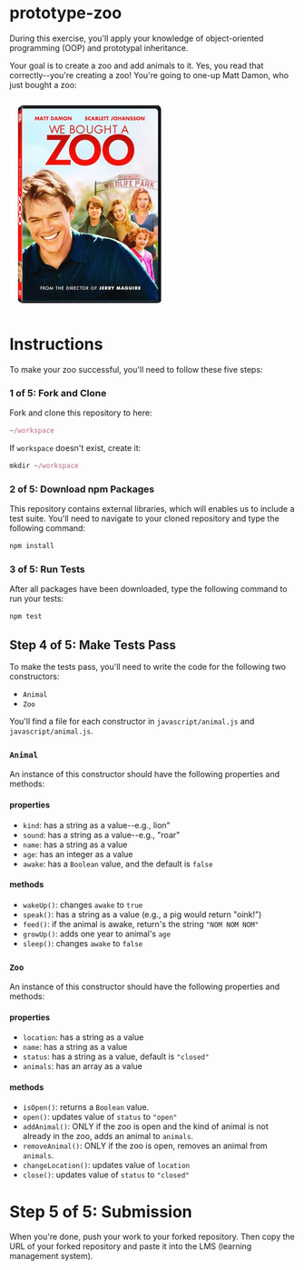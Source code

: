 # prototype-zoo

During this exercise, you'll apply your knowledge of object-oriented programming (OOP) and prototypal inheritance.

Your goal is to create a zoo and add animals to it. Yes, you read that correctly--you're creating a zoo! You're going to one-up Matt Damon, who just bought a zoo:

![We Bought a Zoo](./images/we-bought-a-zoo.jpg)

# Instructions
To make your zoo successful, you'll need to follow these five steps:

### 1 of 5: Fork and Clone
Fork and clone this repository to here:

```javascript
~/workspace
```

If `workspace` doesn't exist, create it:


```javascript
mkdir ~/workspace
```

### 2 of 5: Download npm Packages
This repository contains external libraries, which will enables us to include a test suite. You'll need to navigate to your cloned repository and type the following command:

  ```javascript
  npm install
  ```

### 3 of 5: Run Tests
After all packages have been downloaded, type the following command to run your tests:

```javascript
npm test
```

## Step 4 of 5: Make Tests Pass
To make the tests pass, you'll need to write the code for the following two constructors:

- `Animal`
- `Zoo`

You'll find a file for each constructor in `javascript/animal.js` and `javascript/animal.js`.

### `Animal`
An instance of this constructor should have the following properties and methods:

#### properties
- `kind`: has a string as a value--e.g., lion"
- `sound`: has a string as a value--e.g., "roar"
- `name`: has a string as a value
- `age`: has an integer as a value
- `awake`: has a `Boolean` value, and the default is `false`

#### methods
- `wakeUp()`: changes `awake` to `true`
- `speak()`: has a string as a value (e.g., a pig would return "oink!")
- `feed()`: if the animal is awake, return's the string `"NOM NOM NOM"`
- `growUp()`: adds one year to animal's `age`
- `sleep()`: changes `awake` to `false`

### `Zoo`
An instance of this constructor should have the following properties and methods:

#### properties
- `location`: has a string as a value
- `name`: has a string as a value
- `status`: has a string as a value, default is `"closed"`
- `animals`: has an array as a value

#### methods
- `isOpen()`: returns a `Boolean` value.
- `open()`: updates value of `status` to `"open"`
- `addAnimal()`: ONLY if the zoo is open and the kind of animal is not already in the zoo, adds an animal to `animals`.
- `removeAnimal()`: ONLY if the zoo is open, removes an animal from `animals`.
- `changeLocation()`: updates value of `location`
- `close()`: updates value of `status` to `"closed"`

# Step 5 of 5: Submission
When you're done, push your work to your forked repository. Then copy the URL of your forked repository and paste it into the LMS (learning management system).
